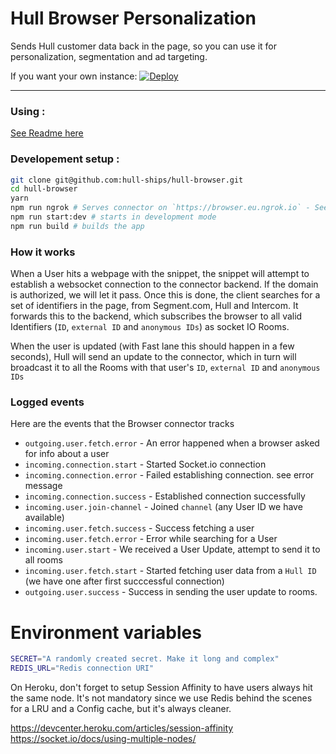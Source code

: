 # Hull Browser Personalization

Sends Hull customer data back in the page, so you can use it for personalization, segmentation and ad targeting.

If you want your own instance: [![Deploy](https://www.herokucdn.com/deploy/button.png)](https://heroku.com/deploy?template=https://github.com/hull-ships/hull-browser)

---

### Using :

[See Readme here](https://dashboard.hullapp.io/readme?url=https://hull-browser.herokuapp.com)

### Developement setup :

```sh
git clone git@github.com:hull-ships/hull-browser.git
cd hull-browser
yarn
npm run ngrok # Serves connector on `https://browser.eu.ngrok.io` - See `package.json` 
npm run start:dev # starts in development mode
npm run build # builds the app
```

### How it works

When a User hits a webpage with the snippet, the snippet will attempt to establish a websocket connection to the connector backend.
If the domain is authorized, we will let it pass. Once this is done, the client searches for a set of identifiers in the page, from Segment.com, Hull and Intercom.
It forwards this to the backend, which subscribes the browser to all valid Identifiers (`ID`, `external ID` and `anonymous IDs`) as socket IO Rooms.

When the user is updated (with Fast lane this should happen in a few seconds), Hull will send an update to the connector,
which in turn will broadcast it to all the Rooms with that user's `ID`, `external ID` and `anonymous IDs`

### Logged events

Here are the events that the Browser connector tracks

- `outgoing.user.fetch.error` - An error happened when a browser asked for info about a user
- `incoming.connection.start` - Started Socket.io connection
- `incoming.connection.error` - Failed establishing connection. see error message
- `incoming.connection.success` - Established connection successfully
- `incoming.user.join-channel` - Joined `channel` (any User ID we have available)
- `incoming.user.fetch.success` - Success fetching a user
- `incoming.user.fetch.error` - Error while searching for a User
- `incoming.user.start` - We received a User Update, attempt to send it to all rooms
- `incoming.user.fetch.start` - Started fetching user data from a `Hull ID` (we have one after first succcessful connection)
- `outgoing.user.success` - Success in sending the user update to rooms.

# Environment variables

```sh
SECRET="A randomly created secret. Make it long and complex"
REDIS_URL="Redis connection URI"
```

On Heroku, don't forget to setup Session Affinity to have users always hit the same node.
It's not mandatory since we use Redis behind the scenes for a LRU and a Config cache, but it's always cleaner.


https://devcenter.heroku.com/articles/session-affinity
https://socket.io/docs/using-multiple-nodes/
